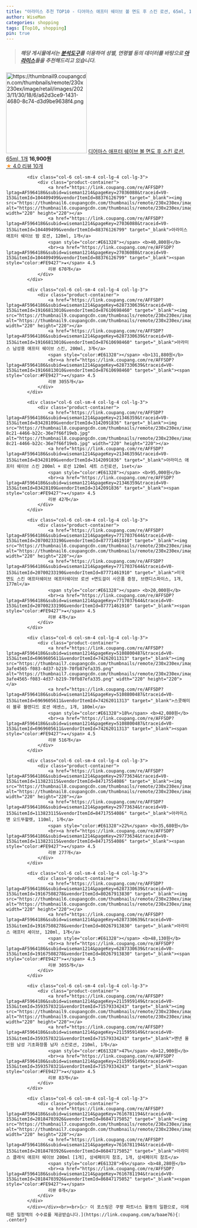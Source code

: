 ```yaml
---
title: "아라미스 추천 TOP10 - 디어마스 애프터 쉐이브 볼 면도 후 스킨 로션, 65ml, 1개"
author: WiseMan
categories: shopping
tags: [Top10, shopping]
pin: true
---
```


> ##### 해당 게시물에서는 [**분석도구**](https://itemscout.io/)를 이용하여 **성별**, **연령별** 등의 데이터를 바탕으로 [**아라미스**](https://link.coupang.com/a/baae76)들을 추천해드리고 있습니다.
<div class="container"><div class="row">
            <div class="col-6 col-sm-4 col-lg-4 col-lg-3">
                <div class="product-container">
                    <a href="https://link.coupang.com/re/AFFSDP?lptag=AF5964186&subid=wiseman1214&pageKey=7345330709&traceid=V0-153&itemId=18889127199&vendorItemId=87935895775" target="_blank"><img src="https://thumbnail9.coupangcdn.com/thumbnails/remote/230x230ex/image/retail/images/2023/11/30/18/6/a62d3ce9-1431-4680-8c74-d3d9be9638f4.png" alt="https://thumbnail9.coupangcdn.com/thumbnails/remote/230x230ex/image/retail/images/2023/11/30/18/6/a62d3ce9-1431-4680-8c74-d3d9be9638f4.png" width="220" height="220"></a>
                    <a href="https://link.coupang.com/re/AFFSDP?lptag=AF5964186&subid=wiseman1214&pageKey=7345330709&traceid=V0-153&itemId=18889127199&vendorItemId=87935895775" target="_blank">디어마스 애프터 쉐이브 볼 면도 후 스킨 로션, 65ml, 1개</a>
                    <span style="color:#E61328"></span> <b>16,900원</b>
                    <br><a href="https://link.coupang.com/re/AFFSDP?lptag=AF5964186&subid=wiseman1214&pageKey=7345330709&traceid=V0-153&itemId=18889127199&vendorItemId=87935895775" target="_blank"><span style="color:#FE9427">★</span> 4.0
                    리뷰 10개</a>
                </div>
            </div>
            
            <div class="col-6 col-sm-4 col-lg-4 col-lg-3">
                <div class="product-container">
                    <a href="https://link.coupang.com/re/AFFSDP?lptag=AF5964186&subid=wiseman1214&pageKey=27036088&traceid=V0-153&itemId=104409499&vendorItemId=88376126799" target="_blank"><img src="https://thumbnail6.coupangcdn.com/thumbnails/remote/230x230ex/image/vendor_inventory/bf10/a7acc05284e73edebda0174ae2115038e6a2ab6904211751f44ab6f88af9.jpg" alt="https://thumbnail6.coupangcdn.com/thumbnails/remote/230x230ex/image/vendor_inventory/bf10/a7acc05284e73edebda0174ae2115038e6a2ab6904211751f44ab6f88af9.jpg" width="220" height="220"></a>
                    <a href="https://link.coupang.com/re/AFFSDP?lptag=AF5964186&subid=wiseman1214&pageKey=27036088&traceid=V0-153&itemId=104409499&vendorItemId=88376126799" target="_blank">아라미스 애프터 쉐이브 밤 로션, 120ml, 1개</a>
                    <span style="color:#E61328"></span> <b>40,800원</b>
                    <br><a href="https://link.coupang.com/re/AFFSDP?lptag=AF5964186&subid=wiseman1214&pageKey=27036088&traceid=V0-153&itemId=104409499&vendorItemId=88376126799" target="_blank"><span style="color:#FE9427">★</span> 4.5
                    리뷰 670개</a>
                </div>
            </div>
            
            <div class="col-6 col-sm-4 col-lg-4 col-lg-3">
                <div class="product-container">
                    <a href="https://link.coupang.com/re/AFFSDP?lptag=AF5964186&subid=wiseman1214&pageKey=6287330639&traceid=V0-153&itemId=19166813010&vendorItemId=87610698460" target="_blank"><img src="https://thumbnail9.coupangcdn.com/thumbnails/remote/230x230ex/image/vendor_inventory/7371/eafa043679ce46c15a6b847a32311bb8688d66719720d4d883201d37724b.JPG" alt="https://thumbnail9.coupangcdn.com/thumbnails/remote/230x230ex/image/vendor_inventory/7371/eafa043679ce46c15a6b847a32311bb8688d66719720d4d883201d37724b.JPG" width="220" height="220"></a>
                    <a href="https://link.coupang.com/re/AFFSDP?lptag=AF5964186&subid=wiseman1214&pageKey=6287330639&traceid=V0-153&itemId=19166813010&vendorItemId=87610698460" target="_blank">아라미스 남성용 애프터 쉐이브 스킨, 200ml, 3개</a>
                    <span style="color:#E61328"></span> <b>131,880원</b>
                    <br><a href="https://link.coupang.com/re/AFFSDP?lptag=AF5964186&subid=wiseman1214&pageKey=6287330639&traceid=V0-153&itemId=19166813010&vendorItemId=87610698460" target="_blank"><span style="color:#FE9427">★</span> 4.5
                    리뷰 3055개</a>
                </div>
            </div>
            
            <div class="col-6 col-sm-4 col-lg-4 col-lg-3">
                <div class="product-container">
                    <a href="https://link.coupang.com/re/AFFSDP?lptag=AF5964186&subid=wiseman1214&pageKey=21346359&traceid=V0-153&itemId=83428109&vendorItemId=3142091836" target="_blank"><img src="https://thumbnail8.coupangcdn.com/thumbnails/remote/230x230ex/image/vendor_inventory/images/2017/05/09/15/0/12e56ae4-8c21-4466-b22c-36e7f66f19eb.jpg" alt="https://thumbnail8.coupangcdn.com/thumbnails/remote/230x230ex/image/vendor_inventory/images/2017/05/09/15/0/12e56ae4-8c21-4466-b22c-36e7f66f19eb.jpg" width="220" height="220"></a>
                    <a href="https://link.coupang.com/re/AFFSDP?lptag=AF5964186&subid=wiseman1214&pageKey=21346359&traceid=V0-153&itemId=83428109&vendorItemId=3142091836" target="_blank">아라미스 애프터 쉐이브 스킨 200ml + 로션 120ml 세트 스킨로션, 1set</a>
                    <span style="color:#E61328"></span> <b>95,000원</b>
                    <br><a href="https://link.coupang.com/re/AFFSDP?lptag=AF5964186&subid=wiseman1214&pageKey=21346359&traceid=V0-153&itemId=83428109&vendorItemId=3142091836" target="_blank"><span style="color:#FE9427">★</span> 4.5
                    리뷰 42개</a>
                </div>
            </div>
            
            <div class="col-6 col-sm-4 col-lg-4 col-lg-3">
                <div class="product-container">
                    <a href="https://link.coupang.com/re/AFFSDP?lptag=AF5964186&subid=wiseman1214&pageKey=7717037644&traceid=V0-153&itemId=20700233190&vendorItemId=87771461910" target="_blank"><img src="https://thumbnail6.coupangcdn.com/thumbnails/remote/230x230ex/image/vendor_inventory/9607/be68c5832454e052737e4f7c93ffcf6c8d4de26bdde3998859b0b567b098.jpg" alt="https://thumbnail6.coupangcdn.com/thumbnails/remote/230x230ex/image/vendor_inventory/9607/be68c5832454e052737e4f7c93ffcf6c8d4de26bdde3998859b0b567b098.jpg" width="220" height="220"></a>
                    <a href="https://link.coupang.com/re/AFFSDP?lptag=AF5964186&subid=wiseman1214&pageKey=7717037644&traceid=V0-153&itemId=20700233190&vendorItemId=87771461910" target="_blank">미국 면도 스킨 애프터쉐이브 에프터쉐이브 로션 +면도걸이 사은품 증정, 브랜디스파이스, 1개, 177ml</a>
                    <span style="color:#E61328"></span> <b>20,000원</b>
                    <br><a href="https://link.coupang.com/re/AFFSDP?lptag=AF5964186&subid=wiseman1214&pageKey=7717037644&traceid=V0-153&itemId=20700233190&vendorItemId=87771461910" target="_blank"><span style="color:#FE9427">★</span> 4.5
                    리뷰 4개</a>
                </div>
            </div>
            
            <div class="col-6 col-sm-4 col-lg-4 col-lg-3">
                <div class="product-container">
                    <a href="https://link.coupang.com/re/AFFSDP?lptag=AF5964186&subid=wiseman1214&pageKey=5108800487&traceid=V0-153&itemId=6969605611&vendorItemId=74262011313" target="_blank"><img src="https://thumbnail7.coupangcdn.com/thumbnails/remote/230x230ex/image/retail/images/609584172583692-3afe4565-f083-4d37-b219-70fb87efa335.png" alt="https://thumbnail7.coupangcdn.com/thumbnails/remote/230x230ex/image/retail/images/609584172583692-3afe4565-f083-4d37-b219-70fb87efa335.png" width="220" height="220"></a>
                    <a href="https://link.coupang.com/re/AFFSDP?lptag=AF5964186&subid=wiseman1214&pageKey=5108800487&traceid=V0-153&itemId=6969605611&vendorItemId=74262011313" target="_blank">스콧해미쉬 블루 블렌디드 로션 에센스, 1개, 180ml</a>
                    <span style="color:#E61328">18%</span> <b>42,080원</b>
                    <br><a href="https://link.coupang.com/re/AFFSDP?lptag=AF5964186&subid=wiseman1214&pageKey=5108800487&traceid=V0-153&itemId=6969605611&vendorItemId=74262011313" target="_blank"><span style="color:#FE9427">★</span> 4.5
                    리뷰 516개</a>
                </div>
            </div>
            
            <div class="col-6 col-sm-4 col-lg-4 col-lg-3">
                <div class="product-container">
                    <a href="https://link.coupang.com/re/AFFSDP?lptag=AF5964186&subid=wiseman1214&pageKey=29773634&traceid=V0-153&itemId=113823115&vendorItemId=84717554086" target="_blank"><img src="https://thumbnail8.coupangcdn.com/thumbnails/remote/230x230ex/image/vendor_inventory/5798/194907d6350611822ea752c8f509385e88aca53429147bdc197a92b39e4d.jpg" alt="https://thumbnail8.coupangcdn.com/thumbnails/remote/230x230ex/image/vendor_inventory/5798/194907d6350611822ea752c8f509385e88aca53429147bdc197a92b39e4d.jpg" width="220" height="220"></a>
                    <a href="https://link.coupang.com/re/AFFSDP?lptag=AF5964186&subid=wiseman1214&pageKey=29773634&traceid=V0-153&itemId=113823115&vendorItemId=84717554086" target="_blank">아라미스 맨 오드뚜왈렛, 110ml, 1개</a>
                    <span style="color:#E61328">22%</span> <b>35,680원</b>
                    <br><a href="https://link.coupang.com/re/AFFSDP?lptag=AF5964186&subid=wiseman1214&pageKey=29773634&traceid=V0-153&itemId=113823115&vendorItemId=84717554086" target="_blank"><span style="color:#FE9427">★</span> 4.5
                    리뷰 277개</a>
                </div>
            </div>
            
            <div class="col-6 col-sm-4 col-lg-4 col-lg-3">
                <div class="product-container">
                    <a href="https://link.coupang.com/re/AFFSDP?lptag=AF5964186&subid=wiseman1214&pageKey=6287330639&traceid=V0-153&itemId=19167508278&vendorItemId=80267913830" target="_blank"><img src="https://thumbnail6.coupangcdn.com/thumbnails/remote/230x230ex/image/vendor_inventory/e2bf/4c82272367d182547e2e7d1f8f53fc96bcaa2ec5c39b730499ee96cbd4cb.jpg" alt="https://thumbnail6.coupangcdn.com/thumbnails/remote/230x230ex/image/vendor_inventory/e2bf/4c82272367d182547e2e7d1f8f53fc96bcaa2ec5c39b730499ee96cbd4cb.jpg" width="220" height="220"></a>
                    <a href="https://link.coupang.com/re/AFFSDP?lptag=AF5964186&subid=wiseman1214&pageKey=6287330639&traceid=V0-153&itemId=19167508278&vendorItemId=80267913830" target="_blank">아라미스 애프터 셰이브, 120ml, 1개</a>
                    <span style="color:#E61328"></span> <b>48,130원</b>
                    <br><a href="https://link.coupang.com/re/AFFSDP?lptag=AF5964186&subid=wiseman1214&pageKey=6287330639&traceid=V0-153&itemId=19167508278&vendorItemId=80267913830" target="_blank"><span style="color:#FE9427">★</span> 4.5
                    리뷰 3055개</a>
                </div>
            </div>
            
            <div class="col-6 col-sm-4 col-lg-4 col-lg-3">
                <div class="product-container">
                    <a href="https://link.coupang.com/re/AFFSDP?lptag=AF5964186&subid=wiseman1214&pageKey=2115959149&traceid=V0-153&itemId=3593578321&vendorItemId=71579334243" target="_blank"><img src="https://thumbnail9.coupangcdn.com/thumbnails/remote/230x230ex/image/vendor_inventory/c48d/c41f667f4953602de6a097c35edd31d95a3e6be99bf4a6f62454d0f3f249.jpg" alt="https://thumbnail9.coupangcdn.com/thumbnails/remote/230x230ex/image/vendor_inventory/c48d/c41f667f4953602de6a097c35edd31d95a3e6be99bf4a6f62454d0f3f249.jpg" width="220" height="220"></a>
                    <a href="https://link.coupang.com/re/AFFSDP?lptag=AF5964186&subid=wiseman1214&pageKey=2115959149&traceid=V0-153&itemId=3593578321&vendorItemId=71579334243" target="_blank">멘넨 올인원 남성 기초화장품 남자 스킨로션, 210ml, 1개</a>
                    <span style="color:#E61328">47%</span> <b>12,900원</b>
                    <br><a href="https://link.coupang.com/re/AFFSDP?lptag=AF5964186&subid=wiseman1214&pageKey=2115959149&traceid=V0-153&itemId=3593578321&vendorItemId=71579334243" target="_blank"><span style="color:#FE9427">★</span> 4.5
                    리뷰 83개</a>
                </div>
            </div>
            
            <div class="col-6 col-sm-4 col-lg-4 col-lg-3">
                <div class="product-container">
                    <a href="https://link.coupang.com/re/AFFSDP?lptag=AF5964186&subid=wiseman1214&pageKey=7616781194&traceid=V0-153&itemId=20184703926&vendorItemId=86847175052" target="_blank"><img src="https://thumbnail7.coupangcdn.com/thumbnails/remote/230x230ex/image/vendor_inventory/7d23/d7450ca4154b1610ba4e474032dd9fd5acc0b7de9c195c08f888a85577eb.jpg" alt="https://thumbnail7.coupangcdn.com/thumbnails/remote/230x230ex/image/vendor_inventory/7d23/d7450ca4154b1610ba4e474032dd9fd5acc0b7de9c195c08f888a85577eb.jpg" width="220" height="220"></a>
                    <a href="https://link.coupang.com/re/AFFSDP?lptag=AF5964186&subid=wiseman1214&pageKey=7616781194&traceid=V0-153&itemId=20184703926&vendorItemId=86847175052" target="_blank">아라미스 클래식 애프터 쉐이브 200ml [1개], 상세페이지 참조, 1개, 상세페이지 참조</a>
                    <span style="color:#E61328">6%</span> <b>48,280원</b>
                    <br><a href="https://link.coupang.com/re/AFFSDP?lptag=AF5964186&subid=wiseman1214&pageKey=7616781194&traceid=V0-153&itemId=20184703926&vendorItemId=86847175052" target="_blank"><span style="color:#FE9427">★</span> 
                    리뷰 0개</a>
                </div>
            </div>
            </div></div><br><br>[👉 이 포스팅은 쿠팡 파트너스 활동의 일환으로, 이에 따른 일정액의 수수료를 제공받습니다.](https://link.coupang.com/a/baae76){: .center}